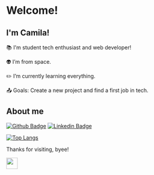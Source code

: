# Welcome!

## I'm Camila!

:books: I'm student tech enthusiast and web developer!

:alien: I’m from space.

:pencil2: I’m currently learning everything.

:outbox_tray: Goals: Create a new project and find a first job in tech.

## About me

[![Github Badge](https://img.shields.io/badge/-Github-000?style=flat-square&logo=Github&logoColor=white&link=https://github.com/c-camila)](https://github.com/c-camila) [![Linkedin Badge](https://img.shields.io/badge/-LinkedIn-blue?style=flat-square&logo=Linkedin&logoColor=white&link=https://www.linkedin.com/in/c-camila/)](https://www.linkedin.com/in/c-camila/)

[![Top Langs](https://github-readme-stats.vercel.app/api/top-langs/?username=c-camila&layout=compact)](https://github.com/c-camila/github-readme-stats)

Thanks for visiting, byee! 

<img src=https://github.com/TheDudeThatCode/TheDudeThatCode/blob/master/Assets/Hi.gif width="30">
